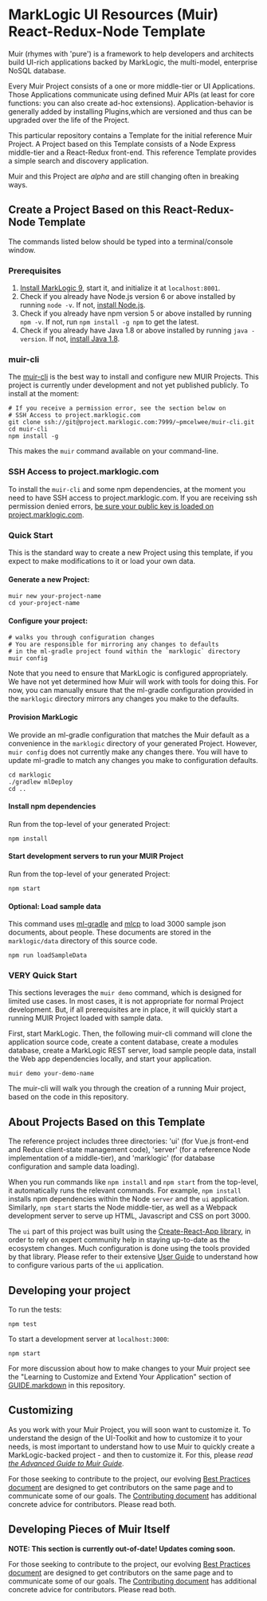 # MarkLogic UI Resources (Muir) React-Redux-Node Template

Muir (rhymes with 'pure') is a framework to help developers and architects build UI-rich applications backed by MarkLogic, the multi-model, enterprise NoSQL database.

Every Muir Project consists of a one or more middle-tier or UI Applications. Those Applications communicate using defined Muir APIs (at least for core functions: you can also create ad-hoc extensions). Application-behavior is generally added by installing Plugins,which are versioned and thus can be upgraded over the life of the Project.

This particular repository contains a Template for the initial reference Muir Project. A Project based on this Template consists of a Node Express middle-tier and a React-Redux front-end. This reference Template provides a simple search and discovery application.

Muir and this Project are *alpha* and are still changing often in breaking ways.

## Create a Project Based on this React-Redux-Node Template

The commands listed below should be typed into a terminal/console window.

### <a name="prerequisites"></a>Prerequisites

1. [Install MarkLogic 9](https://developer.marklogic.com/products), start it, and initialize it at `localhost:8001`.
2. Check if you already have Node.js version 6 or above installed by running `node -v`. If not, [install Node.js](https://nodejs.org). 
3. Check if you already have npm version 5 or above installed by running `npm -v`. If not, run `npm install -g npm` to get the latest.
4. Check if you already have Java 1.8 or above installed by running `java -version`. If not, [install Java 1.8](https://www.java.com/en/download/help/download_options.xml).

### muir-cli

The [muir-cli](https://project.marklogic.com/repo/users/pmcelwee/repos/muir-cli/browse) is the best way to install and configure new MUIR Projects. This project is currently under development and not yet published publicly. To install at the moment:

    # If you receive a permission error, see the section below on 
    # SSH Access to project.marklogic.com
    git clone ssh://git@project.marklogic.com:7999/~pmcelwee/muir-cli.git
    cd muir-cli
    npm install -g

This makes the `muir` command available on your command-line.

### SSH Access to project.marklogic.com

To install the `muir-cli` and some npm dependencies, at the moment you need to have SSH access to project.marklogic.com. If you are receiving ssh permission denied errors, [be sure your public key is loaded on project.marklogic.com](https://project.marklogic.com/repo/plugins/servlet/ssh/account/keys).

### Quick Start

This is the standard way to create a new Project using this template, if you expect to make modifications to it or load your own data.

#### Generate a new Project:

    muir new your-project-name
    cd your-project-name

#### Configure your project:

    # walks you through configuration changes
    # You are responsible for mirroring any changes to defaults
    # in the ml-gradle project found within the `marklogic` directory
    muir config

Note that you need to ensure that MarkLogic is configured appropriately. We have not yet determined how Muir will work with tools for doing this. For now, you can manually ensure that the ml-gradle configuration provided in the `marklogic` directory mirrors any changes you make to the defaults.

#### Provision MarkLogic

We provide an ml-gradle configuration that matches the Muir default as a convenience in the `marklogic` directory of your generated Project. However, `muir config` does not currently make any changes there. You will have to update ml-gradle to match any changes you make to configuration defaults.

    cd marklogic
    ./gradlew mlDeploy
    cd ..

#### Install npm dependencies

Run from the top-level of your generated Project:

    npm install

#### Start development servers to run your MUIR Project

Run from the top-level of your generated Project:

    npm start

#### Optional: Load sample data

This command uses [ml-gradle](https://github.com/marklogic-community/ml-gradle) and [mlcp]() to load 3000 sample json documents, about people. These documents are stored in the `marklogic/data` directory of this source code.

    npm run loadSampleData

### <a name="very-quick"></a>VERY Quick Start

This sections leverages the `muir demo` command, which is designed for limited use cases. In most cases, it is not appropriate for normal Project development. But, if all prerequisites are in place, it will quickly start a running MUIR Project loaded with sample data.

First, start MarkLogic. Then, the following muir-cli command will clone the application source code, create a content database, create a modules database, create a MarkLogic REST server, load sample people data, install the Web app dependencies locally, and start your application.

    muir demo your-demo-name

The muir-cli will walk you through the creation of a running Muir project, based on the code in this repository.

## About Projects Based on this Template

The reference project includes three directories: 'ui' (for Vue.js front-end and Redux client-state management code), 'server' (for a reference Node implementation of a middle-tier), and 'marklogic' (for database configuration and sample data loading).

When you run commands like `npm install` and `npm start` from the top-level, it automatically runs the relevant commands. For example, `npm install` installs npm dependencies within the Node `server` and the `ui` application. Similarly, `npm start` starts the Node middle-tier, as well as a Webpack development server to serve up HTML, Javascript and CSS on port 3000.

The `ui` part of this project was built using the [Create-React-App library](https://github.com/facebookincubator/create-react-app), in order to rely on expert community help in staying up-to-date as the ecosystem changes. Much configuration is done using the tools provided by that library. Please refer to their extensive [User Guide](https://github.com/facebookincubator/create-react-app/blob/master/packages/react-scripts/template/README.md) to understand how to configure various parts of the `ui` application.

## Developing your project

To run the tests:

    npm test

To start a development server at `localhost:3000`:

    npm start

For more discussion about how to make changes to your Muir project see the "Learning to Customize and Extend Your Application" section of [GUIDE.markdown](docs/GUIDE.markdown#developing-your-app) in this repository.

## Customizing

As you work with your Muir Project, you will soon want to customize it. To understand the design of the UI-Toolkit and how to customize it to your needs, is most important to understand how to use Muir to quickly create a MarkLogic-backed project - and then to customize it. For this, please *read [the Advanced Guide to Muir Guide](docs/GUIDE.markdown)*.

For those seeking to contribute to the project, our evolving [Best Practices document](docs/BEST_PRACTICES.markdown) are designed to get contributors on the same page and to communicate some of our goals. The [Contributing document](docs/CONTRIBUTING.markdown) has additional concrete advice for contributors. Please read both.

## Developing Pieces of Muir Itself 

**NOTE: This section is currently out-of-date! Updates coming soon.**

For those seeking to contribute to the project, our evolving [Best Practices document](docs/BEST_PRACTICES.markdown) are designed to get contributors on the same page and to communicate some of our goals. The [Contributing document](docs/CONTRIBUTING.markdown) has additional concrete advice for contributors. Please read both.
